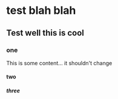 test blah blah
==============

## Test well this is cool

### one

This is some content... it shouldn't change

#### two

##### three
